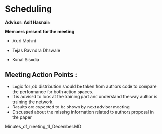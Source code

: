 # Scheduling

**Advisor: Asif Hasnain**

**Members present for the meeting**

* Aluri Mohini 

* Tejas Ravindra Dhawale

* Kunal Sisodia


## Meeting Action Points :
 
  * Logic for job distribution should be taken from authors code to compare the performance for both action spaces.
  * It is advised to look at the training part and understand the way author is training the network.
  * Results are expected to be shown by next advisor meeting.
  * Discussed about the missing information related to authors proposal in the paper.
  
Minutes_of_meeting_11_December.MD

